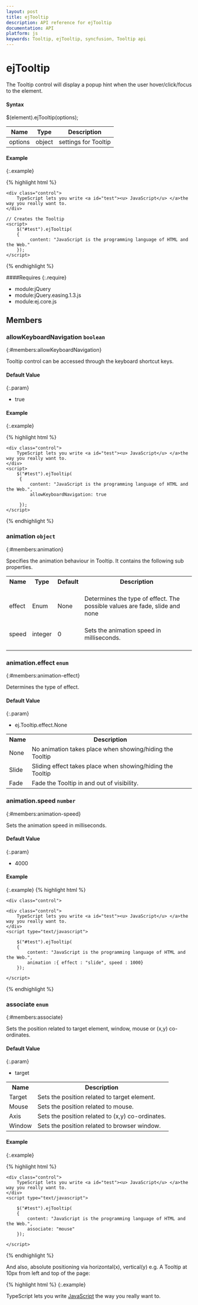 ```yaml
---
layout: post
title: ejTooltip
description: API reference for ejTooltip
documentation: API
platform: js
keywords: Tooltip, ejTooltip, syncfusion, Tooltip api
---
```


# ejTooltip
The Tooltip control will display a popup hint when the user hover/click/focus to the element. 

#### Syntax
$(element).ejTooltip(options);

<table class="params">
<thead>
<tr>
<th>Name</th>
<th>Type</th>
<th class="last">Description</th>
</tr>
</thead>
<tbody>
<tr>
<td class="name">options</td>
<td class="type"><span class="param-type">object</span></td>
<td class="description last">settings for Tooltip</td>
</tr>
</tbody>
</table>

#### Example
{:.example}

{% highlight html %}
 
    <div class="control">
        TypeScript lets you write <a id="test"><u> JavaScript</u> </a>the way you really want to.
    </div>
 
    // Creates the Tooltip
    <script>
        $("#test").ejTooltip(
		{
		     content: "JavaScript is the programming language of HTML and the Web."
		});
    </script>

{% endhighlight %}

####Requires
{:.require}

* module:jQuery
* module:jQuery.easing.1.3.js
* module:ej.core.js

## Members

### allowKeyboardNavigation `boolean`
{:#members:allowKeyboardNavigation}

Tooltip control can be accessed through the keyboard shortcut keys.

#### Default Value
{:.param}
* true

#### Example
{:.example}

{% highlight html %}

    <div class="control">
        TypeScript lets you write <a id="test"><u> JavaScript</u> </a>the way you really want to.
    </div>
    <script>
        $("#test").ejTooltip(
		 {
		     content: "JavaScript is the programming language of HTML and the Web.",
		     allowKeyboardNavigation: true
             
		 });
    </script>
    
{% endhighlight %}

### animation `object`
{:#members:animation}

Specifies the animation behaviour in  Tooltip. It contains the following sub properties.

<table>
<tr>
<th>
Name<br/><br/></th><th>
Type<br/><br/></th><th>
Default<br/><br/></th><th>
Description<br/><br/></th></tr>
<tr>
<td>
effect<br/><br/></td><td>
Enum<br/><br/></td><td>
None<br/><br/></td><td>
Determines the type of effect. The possible values are fade, slide and none<br/><br/></td></tr>
<tr>
<td>
speed<br/><br/></td><td>
integer <br/><br/></td><td>
0<br/><br/></td><td>
Sets the animation speed in milliseconds.<br/><br/></td></tr>
</table>

### animation.effect `enum`
{:#members:animation-effect}

<ts name="ej.Tooltip.effect"/>

Determines the type of effect.

#### Default Value
{:.param}
* ej.Tooltip.effect.None

<table>
<tr>
<th>Name</th>
<th>Description</th>
</tr>
<tr>
<td class="name">None</td>
<td class="description">No animation takes place when showing/hiding the Tooltip</td>
</tr>
<tr>
<td class="name">Slide</td>
<td class="description">Sliding effect takes place when showing/hiding the Tooltip</td>
</tr> 
<tr>
<td class="name">Fade</td>
<td class="description">Fade the Tooltip in and out of visibility.</td>
</tr>
</table>

### animation.speed `number`
{:#members:animation-speed}

Sets the animation speed in milliseconds.

#### Default Value
{:.param}
* 4000

#### Example
{:.example}
{% highlight html %}

    <div class="control">
        
    <div class="control">
        TypeScript lets you write <a id="test"><u> JavaScript</u> </a>the way you really want to.
    </div>
    <script type="text/javascript">

        $("#test").ejTooltip(
        {
            content: "JavaScript is the programming language of HTML and the Web.",
            animation :{ effect : "slide", speed : 1000}
        });

    </script>

{% endhighlight %}
      
### associate `enum`
{:#members:associate}

<ts name="ej.Tooltip.Associate"/>
    
Sets the position related to target element, window, mouse or (x,y) co-ordinates.

#### Default Value
{:.param}
* target

<table>
<tr>
<th>Name</th>
<th>Description</th>
</tr>
<tr>
<td class="name">Target</td>
<td class="description">Sets the position related to target element.</td>
</tr>
<tr>
<td class="name">Mouse</td>
<td class="description">Sets the position related to mouse.</td>
</tr> 
<tr>
<td class="name">Axis</td>
<td class="description">Sets the position related to (x,y) co-ordinates.</td>
</tr> 
<tr>
<td class="name">Window</td>
<td class="description">Sets the position related to browser window.</td>
</tr> 
</table>

#### Example
{:.example}

{% highlight html %}

    <div class="control">
        TypeScript lets you write <a id="test"><u> JavaScript</u> </a>the way you really want to.
    </div>
    <script type="text/javascript">

        $("#test").ejTooltip(
        {
            content: "JavaScript is the programming language of HTML and the Web.",
            associate: "mouse"
        });

    </script>
    
{% endhighlight %}

And also, absolute positioning via horizontal(x), vertical(y) e.g. A Tooltip at 10px from left and top of the page:

{% highlight html %}
{:.example}
    <div class="control">
        TypeScript lets you write <a id="test"><u> JavaScript</u> </a>the way you really want to.
    </div>
    <script type="text/javascript">

        $("#test").ejTooltip(
        {
            content: "JavaScript is the programming language of HTML and the Web.",
            associate: "axis",
            position :{
                horizontal : 10,
                vertical : 10,
               }
        });

    </script>
    
{% endhighlight %}

### autoCloseTimeout `number`
{:#members:autoCloseTimeout}

Specified the delay to hide Tooltip when closeMode is auto.

#### Default Value
{:.param}
* 4000

#### Example
{:.example}
{% highlight html %}

    <div class="control">
        TypeScript lets you write <a id="test"><u> JavaScript</u> </a>the way you really want to.
    </div>
    <script type="text/javascript">

        $("#test").ejTooltip(
        {
            content: "JavaScript is the programming language of HTML and the Web.",
            closeMode: "auto",
            autoCloseTimeout : 5000
            
        });

    </script>
    
{% endhighlight %}

### closeMode `enum`
{:#members:closeMode}

<ts name="ej.Tooltip.closeMode"/>

Specifies the closing behaviour of Tooltip popup.

#### Default Value
{:.param}
* none

<table>
<tr>
<th>Name</th>
<th>Description</th>
</tr>
<tr>
<td class="name">Sticky</td>
<td class="description">Enables close button in Tooltip.</td>
</tr>
<tr>
<td class="name">Auto</td>
<td class="description">Sets the delay for Tooltip close</td>
</tr> 
<tr>
<td class="name">None</td>
<td class="description">The Tooltip will be display normally.</td>
</tr> 
</table>

#### Example

{% highlight html %}
{:.example}
        <div class="control">
            TypeScript lets you write <a id="test"><u> JavaScript</u> </a>the way you really want to.
        </div>
        <script type="text/javascript">

            $("#test").ejTooltip(
            {
                content: "JavaScript is the programming language of HTML and the Web.",
                closeMode : "sticky"
            });

        </script>
        
{% endhighlight %}


#### Example
{:.example}
{% highlight html %}
 
        <div class="control">
            TypeScript lets you write <a id="test"><u> JavaScript</u> </a>the way you really want to.
        </div>
        <script type="text/javascript">

            $("#test").ejTooltip(
            {
                content: "JavaScript is the programming language of HTML and the Web.",
                closeMode : "auto"
            });

        </script>
        
{% endhighlight %}

### collision `enum`
{:#members:collision}

<ts name="ej.Tooltip.collision"/>
    
Sets the Tooltip in alternate position when collision occurs.

#### Default Value
{:.param}
* "flip"

<table>
<tr>
<th>Name</th>
<th>Description</th>
</tr>
<tr>
<td class="name">Flip</td>
<td class="description">Flips the Tooltip to the opposite side of the target, if collision is occurs.</td>
</tr>
<tr>
<td class="name">Fit</td>
<td class="description">Shift the Tooltip popup away from the edge of the window(collision side) that means adjacent position.</td>
</tr> 
<tr>
<td class="name">None</td>
<td class="description">No collision detection is take place</td>
</tr> 
</table>

#### Example
{:.example}
{% highlight html %}

    <div class="control">
        TypeScript lets you write <a id="test"><u> JavaScript</u> </a>the way you really want to.
    </div>
    <script type="text/javascript">

        $("#test").ejTooltip(
        {
            content: "JavaScript is the programming language of HTML and the Web.",
            collision : "fit"
   
        });

    </script>
    
{% endhighlight %}

#### Example
{:.example}
{% highlight html %}

    <div class="control">
        TypeScript lets you write <a id="test"><u> JavaScript</u> </a>the way you really want to.
    </div>
    <script type="text/javascript">

        $("#test").ejTooltip(
        {
            content: "JavaScript is the programming language of HTML and the Web.",
            collision : "flip"
  
        });

    </script>
    
{% endhighlight %}
        

### containment `string`
{:#members:containment}

Specified the selector for the container element.

#### Default Value
{:.param}
* body

#### Example
{:.example}
{% highlight html %}

    <div class="frame>
        <div class="control">
            TypeScript lets you write <a id="test"><u> JavaScript</u> </a>the way you really want to.
        </div>
    </div>
    <script type="text/javascript">

        $("#test").ejTooltip(
        {
            content: "JavaScript is the programming language of HTML and the Web.",
            containment : ".frame"
   
        });

    </script>
    
{% endhighlight %}

### content `string`
{:#members:content}

Specifies the text for Tooltip.

#### Default Value
{:.param}
* null

#### Example

{% highlight html %}
{:.example}
    <div class="control">
        TypeScript lets you write <a id="test"><u> JavaScript</u> </a>the way you really want to.
    </div>
    <script>
        $("#test").ejTooltip(
		 {
		     content: "JavaScript is the programming language of HTML and the Web."
		  
		 });
    </script>
    
{% endhighlight %}

### cssClass `string`
{:#members:cssclass}

Sets the root CSS class for Tooltip for the customization.

#### Default Value
{:.param}
* null

#### Example
{:.example}
{% highlight html %}
 
    <head>
        <style>
    		.myStyle{
    			background-color :#d588c3;
    			color : blue;
    			border-color : #4cf522;
    		}
    		.myStyle:before{
    			
    			border-right-color: #4cf522;
    		}
    		.myStyle:after{
    			
    			border-right-color: #d588c3;
    		}
        </style>
    </head>
    <div class="control">
        TypeScript lets you write <a id="test"><u> JavaScript</u> </a>the way you really want to.
    <div>
    <script type="text/javascript">

        $("#test").ejTooltip(
	    {
               content: "JavaScript is the programming language of HTML and the Web.",
                cssClass : "myStyle"
         });
            
     </script>
	
{% endhighlight %}

### enabled `boolean`
{:#members:enabled}

Enables or disables the Tooltip.

#### Default Value
{:.param}
* true

#### Example
{:.example}
{% highlight html %}
 
        <div class="control">
            TypeScript lets you write <a id="test"><u> JavaScript</u> </a>the way you really want to.
        </div>
        <script type="text/javascript">

            $("#test").ejTooltip(
            {
                content: "JavaScript is the programming language of HTML and the Web.",
                enabled: false
            });

        </script>
    
{% endhighlight %}

### enableRTL `boolean`
{:#members:enableRTL}

Sets the Tooltip direction from right to left.

#### Default Value
{:.param}
* false

#### Example
{:.example}
{% highlight html %}
 
    <div class="control">
        TypeScript lets you write <a id="test"><u> JavaScript</u> </a>the way you really want to.
    </div>
    <script>
        // Initializes the Tooltip with the enableRTL value specified.
         $("#test").ejTooltip(
		 {
		     content: "JavaScript is the programming language of HTML and the Web.",
             enableRTL: true 
             
		 });
    </script>
    
{% endhighlight %}

### enableInteraction `boolean`
{:#members:enableInteraction}

Enables the Tooltip to remains visible for the period of time.

#### Default Value
{:.param}
* false

#### Example
{:.example}
{% highlight html %}
 
    <div class="control">
        TypeScript lets you write <a id="test"><u> JavaScript</u> </a>the way you really want to.
    </div>
    <script>
        // Initializes the Tooltip with the enableInteraction value specified.
         $("#test").ejTooltip(
		 {
		     content: "JavaScript is the programming language of HTML and the Web.",
             enableInteraction: true 
             
		 });
    </script>
    
{% endhighlight %}

### height `string|number`
{:#members:height}

Defines the height of the Tooltip popup.

#### Default Value
{:.param}
* auto

#### Example
{:.example}
{% highlight html %}
 
        <div class="control">
            TypeScript lets you write <a id="test"><u> JavaScript</u> </a>the way you really want to.
        </div>
        <script type="text/javascript">

            $("#test").ejTooltip(
            {
                content: "JavaScript is the programming language of HTML and the Web.",
                height :"50px"
            });

        </script>
        
{% endhighlight %}


### isBalloon  `boolean`
{:#members:isBalloon}

Enables the arrow in Tooltip.

#### Default Value
{:.param}
* true

#### Example
{:.example}
{% highlight html %}
 
        <div class="control">
            TypeScript lets you write <a id="test"><u> JavaScript</u> </a>the way you really want to.
        </div>
        <script type="text/javascript">

            $("#test").ejTooltip(
            {
                content: "JavaScript is the programming language of HTML and the Web.",
                isBalloon :false
            });

        </script>
        
{% endhighlight %}

### position `object`
{:#members:position}

defines various attributes of the Tooltip position

### position.target `object`
{:#members:position-target}

Sets the Tooltip position against target.

### position.target.horizontal `string|number`
{:#members:position-target-horizontal}

Sets the Tooltip position against target based on horizontal(x) value.

#### Default Value
{:.param}
* center

### position.target.vertical `string|number`
{:#members:position-target-vertical}

Sets the Tooltip position against target based on vertical(y) value.

#### Default Value
{:.param}
* top

### position.stem `object`
{:#members:position-stem}

Sets the arrow position again popup.

### position.stem.horizontal `string`
{:#members:position-stem-horizontal}

Sets the arrow position again popup based on horiaontal(x) value

#### Default Value
{:.param}
* center

### position.stem.vertical `string`
{:#members:position-stem-vertical}

Sets the arrow position again popup based on vertical(y) value

#### Default Value
{:.param}
* bottom

#### Example
{:.example}
{% highlight html %}
 
        <div class="control">
            TypeScript lets you write <a id="test"><u> JavaScript</u> </a>the way you really want to.
        </div>
        <script type="text/javascript">

            $("#test").ejTooltip(
            {
                content: "JavaScript is the programming language of HTML and the Web.",
                 position:{
						target :{
							horizontal : "center",
							vertical : "top"
						},
						stem: {
						    horizontal: "center",
						    vertical: "bottom"
						}
					}
            });

        </script>
        
{% endhighlight %}

### showRoundedCorner `boolean`
{:#members:showroundedcorner}

Enables or disables rounded corner.

#### Default Value
{:.param}
* false

#### Example
{:.example}
{% highlight html %}
 
    <div class="control">
        TypeScript lets you write <a id="test"><u> JavaScript</u> </a>the way you really want to.
    </div>
    <script type="text/javascript">

        $("#test").ejTooltip(
        {
            content: "JavaScript is the programming language of HTML and the Web.",
            showRoundedCorner :true
        });

    </script>
        
{% endhighlight %}

### target `string`
{:#members:target}

Specified a selector for elements, within the container.

#### Default Value
{:.param}
* null

#### Example
{:.example}
{% highlight html %}
 
        <table id="details">
            <tr>
                <th>EmployeeID</th>
                <th>Name</th>
                <th>Designation</th>
            </tr>
            <tr>
                <td>SF6089</td>
                <td><a href="#" title="Peter">Peter</a></td>
                <td>Software Engineer</td>
            </tr>
            <tr>
                <td>SF6073</td>
                <td> <a href="#" title="Joe">Joe </a> </td>
                <td>Tester</td>
            </tr>
            <tr>
                <td>SF6073</td>
                <td> <a href="#" title="Lois"> Lois </a> </td>
                <td>Content Writer</td>
            </tr>
            <tr>
                <td>SF7896</td>
                <td> <a href="#" title="Cleveland"> Cleveland </a> </td>
                <td>Graphics Designer</td>
            </tr>
        </table>

        <script type="text/javascript">

            $("#detail").ejTooltip(
            {
                target: "#detail"
       
            });

        </script>
        <style>
             table {
                border-collapse: collapse;
                width: 100%;
            }

            th, td {
                text-align: left;
                padding: 8px;
            }
            tr:nth-child(even) {
                background-color: #f2f2f2;
            }

            th {
                background-color: #4CAF50;
                color: white;
            }
        </style>

{% endhighlight %}

### template `string`
{:#members:template}

The template to display the content with cutomized appearance.

#### Default Value
{:.param}
* null

#### Example
{:.example}
{% highlight html %}
 
        <table>
            <tr>
                <th>EmployeeID</th>
                <th>Name</th>
                <th>Designation</th>
            </tr>
            <tr>
                <td>SF6089</td>
                <td><a href="#" id="test">Peter</a></td>
                <td>Software Engineer</td>
            </tr>
        </table>

        <script type="text/javascript">

            $("#test").ejTooltip(
            {
                template: '<div class="main"> <img src="../images/Employee/7.png" class="logo"/><div class="des">Name : Peter <br> Contact No : 987654321 <br> Email id :perter@outlook.com <br></div></div>',
                width:"100px"
            });

        </script>
        <style>
             table {
                border-collapse: collapse;
                width: 100%;
            }

            th, td {
                text-align: left;
                padding: 8px;
            }
            .logo{
                    float: left;
            }

            tr:nth-child(even) {
                background-color: #f2f2f2;
            }

            th {
                background-color: #4CAF50;
                color: white;
            }
        </style>
        
{% endhighlight %}

### title `string`
{:#members:title}

The title text to be displayed in the Tooltip header.

#### Default Value
{:.param}
* null

#### Example
{:.example}
{% highlight html %}
 
    <div class="control">
        TypeScript lets you write <a id="test"><u> JavaScript</u> </a>the way you really want to.
    </div>

    <script type="text/javascript">

        $("#test").ejTooltip(
		{
		    content: "JavaScript is the programming language of HTML and the Web.",
		    title : "Header"
		});

    </script>
    
{% endhighlight %}

### trigger `enum`
{:#members:trigger}

<ts name="ej.Tooltip.trigger"/>
    
Specified the event action to show case the Tooltip.
  
#### Default Value
{:.param}
* hover

<table>
<tr>
<th>Name</th>
<th>Description</th>
</tr>
<tr>
<td class="name">Click</td>
<td class="description">The Tooltip to be shown when the target element is clicked.</td>
</tr>
<tr>
<td class="name">Hover</td>
<td class="description">Enables the Tooltip when hover on the target element.</td>
</tr> 
<tr>
<td class="name">Focus</td>
<td class="description">Enables the Tooltip when focus is set to target element.</td>
</tr> 
</table>

The below example will cause the Tooltip to be shown when the target element is clicked.

#### Example
{:.example}
{% highlight html %}
 
    <div class="control">
        TypeScript lets you write <a id="test"><u> JavaScript</u> </a>the way you really want to.
    </div>

    <script type="text/javascript">

        $("#test").ejTooltip(
		{
		    content: "JavaScript is the programming language of HTML and the Web.",
		    trigger : "click"
		});

    </script>
    
{% endhighlight %}

The below example will cause the Tooltip to be shown when the target element is focused:

#### Example

{% highlight html %}
 
    <div class="control">
        TypeScript lets you write <a id="test"><u> JavaScript</u> </a>the way you really want to.
    </div>

    <script type="text/javascript">

        $("#test").ejTooltip(
		{
		    content: "JavaScript is the programming language of HTML and the Web.",
		    trigger : "focus"
		});

    </script>
    
{% endhighlight %}

### width `string|number`
{:#members:width}

Defines the width of the Tooltip popup.

#### Default Value
{:.param}
* auto

#### Example
{:.example}
{% highlight html %}
 
    <div class="control">
        TypeScript lets you write <a id="test"><u> JavaScript</u> </a>the way you really want to.
    </div>

    <script type="text/javascript">

        $("#test").ejTooltip(
		{
		    content: "JavaScript is the programming language of HTML and the Web.",
		    width:"100px"
		});

    </script>
    
{% endhighlight %}
 
## Methods

### destroy()

{:#methods:destroy}

Destroys the Tooltip control.

#### Returns:
{:#methods:returns:}

Void

#### Example
{:.example}

{% highlight html %}
 
     <div class="control">
            TypeScript lets you write <a id="test"><u> JavaScript</u> </a>the way you really want to.
     </div>

    <script type="text/javascript">

	    var tipObj =$("#test").ejTooltip(
		{
            content: "JavaScript is the programming language of HTML and the Web."
		}).data("ejTooltip");
	    tipObj.destroy();

    </script>
    
{% endhighlight %}


{% highlight html %}
 
    <div class="control">
            TypeScript lets you write <a id="test"><u> JavaScript</u> </a>the way you really want to.
     </div>

    <script type="text/javascript">

	    $("#test").ejTooltip(
		{
            content: "JavaScript is the programming language of HTML and the Web."
		});
	    $("#test").ejTooltip('destroy');

    </script>
    
{% endhighlight %}

### disable()
{:#methods:disable}

Disables the Tooltip control.

#### Returns:
{:#methods:returns:}

Void

#### Example
{:.example}

{% highlight html %}
 
    <div class="control">
            TypeScript lets you write <a id="test"><u> JavaScript</u> </a>the way you really want to.
     </div>

    <script type="text/javascript">

	    var tipObj =$("#test").ejTooltip(
		{
            content: "JavaScript is the programming language of HTML and the Web."
		}).data("ejTooltip");
	    tipObj.disable();

    </script>
     
{% endhighlight %}

{% highlight html %}
 
    <div class="control">
            TypeScript lets you write <a id="test"><u> JavaScript</u> </a>the way you really want to.
     </div>

    <script type="text/javascript">

	    $("#test").ejTooltip(
		{
            content: "JavaScript is the programming language of HTML and the Web."
		});
	    $("#test").ejTooltip('disable');

    </script>

{% endhighlight %}

### enable()
{:#methods:enable}

Enables the Tooltip control.

#### Returns:
{:#methods:returns:}

Void

#### Example
{:.example}

{% highlight html %}
 
     <div class="control">
            TypeScript lets you write <a id="test"><u> JavaScript</u> </a>the way you really want to.
     </div>

    <script type="text/javascript">

	    var tipObj =$("#test").ejTooltip(
		{
            content: "JavaScript is the programming language of HTML and the Web."
		}).data("ejTooltip");
	    tipObj.enable();

    </script>
    
{% endhighlight %}

{% highlight html %}
 
    <div class="control">
            TypeScript lets you write <a id="test"><u> JavaScript</u> </a>the way you really want to.
    </div>

    <script type="text/javascript">

	    $("#test").ejTooltip(
		{
            content: "JavaScript is the programming language of HTML and the Web."
		});
	    $("#test").ejTooltip('enable');

    </script>

{% endhighlight %}

### hide(\[effect]\)
{:#methods:hide}

Hide the Tooltip popup.

<table class="params">
<thead>
<tr>
<th>Name</th>
<th>Type</th>
<th class="last">Description</th>
</tr>
</thead>
<tbody>
<tr>
<td class="name">effect</td>
<td class="type"> <span class="param-type">string</span></td>
<td class="description"> <span class="optional">optional</span> Determines the type of effect that takes place when hiding the tooltip.</td>
</tr>
<tr>
<td class="name">func</td>
<td class="type"> <span class="param-type"> function </span> </td>
<td class="description"> <span class="optional">optional</span> custom effect takes place when hiding the tooltip.</td>
</tr>
</tbody>
</table>

#### Returns:
{:#methods:returns:}

Void

#### Example
{:.example}

{% highlight html %}
 
     <div class="control">
            TypeScript lets you write <a id="test"><u> JavaScript</u> </a>the way you really want to.
     </div>

    <script type="text/javascript">

	    var tipObj =$("#test").ejTooltip(
		{
            content: "JavaScript is the programming language of HTML and the Web."
		}).data("ejTooltip");
	    tipObj.hide();

    </script>
    
{% endhighlight %}

{% highlight html %}
 
    <div class="control">
            TypeScript lets you write <a id="test"><u> JavaScript</u> </a>the way you really want to.
    </div>

    <script type="text/javascript">

	    $("#test").ejTooltip(
		{
            content: "JavaScript is the programming language of HTML and the Web."
		});
	    $("#test").ejTooltip('hide');

    </script>

{% endhighlight %}

{% highlight html %}

    <div class="control">
            TypeScript lets you write <a id="test"><u> JavaScript</u> </a>the way you really want to.
    </div>
    <button id="open">Hide</button>
 
    // Creates the Tooltip
    <script>
    
        $("#test").ejTooltip(
		{
		     content: "JavaScript is the programming language of HTML and the Web."
		});
        tip = $("#test").data("ejTooltip");
        tip.show();
        
        $("#open").ejButton({
            size: "large",
            showRoundedCorner: true,
            click: "onClick",

        });
      
        function onClick(args){
        	tip = $("#test").data("ejTooltip");
        	tip.hide("myFunc");
        }
        
         function myFunc(args) {
			tip = $("#test").data("ejTooltip");
			$(tip.tooltip).slideDown(200, "easeOutElastic");
        
        }
        
    </script>
    
{% endhighlight %}

### refresh(target)
{:#methods:refresh}

This will change the Tooltip position dynamically with the different element. 

<table class="params">
<thead>
<tr>
<th>Name</th>
<th>Type</th>
<th class="last">Description</th>
</tr>
</thead>
<tbody>
<tr>
<td class="name">target</td>
<td class="type"><span class="param-type">string</span></td>
<td class="description last"> The Tooltip position changed dynamically with the given element.</td>
</tr>
</tbody>
</table> 

#### Returns:
{:#methods:returns:}

Void

#### Example
{:.example}

{% highlight html %}
 
     <div class="control">
            TypeScript lets you write <a id="test"><u> JavaScript</u> </a>the way you really want to.
     </div>
     <div class="altPosition">
     
     </div>

    <script type="text/javascript">

	    var tipObj =$("#test").ejTooltip(
		{
            content: "JavaScript is the programming language of HTML and the Web."
		}).data("ejTooltip");
	    tipObj.refresh(".altPosition");

    </script>
    <style>
        .altPosition{
            width : 100px;
            height : 100px;
            border : 1px solid;
            left : 100px;
            top : 120px;
            position: absolute;
        }
     </style>
    
{% endhighlight %}

{% highlight html %}
 
    <div class="control">
            TypeScript lets you write <a id="test"><u> JavaScript</u> </a>the way you really want to.
    </div>
    <div class="altPosition"> </div>

    <script type="text/javascript">

	    $("#test").ejTooltip(
		{
            content: "JavaScript is the programming language of HTML and the Web."
		});
	    $("#test").ejTooltip('refresh', ".altPosition");

    </script>

{% endhighlight %}

### show(['effect'])
{:#methods:show}

Shows the Tooltip popup.

<table class="params">
<thead>
<tr>
<th>Name</th>
<th>Type</th>
<th class="last">Description</th>
</tr>
</thead>
<tbody>
<tr>
<td class="name">effect</td>
<td class="type"><span class="param-type">string</span></td>
<td class="description"><span class="optional">optional</span>Determines the type of effect that takes place when showing the tooltip.</td>
</tr>
<tr>
<td class="name">func</td>
<td class="type"><span class="param-type">function</span></td>
<td class="description"><span class="optional">optional</span>custom effect takes place when showing the tooltip.</td>
</tr>
</tbody>
</table>

#### Returns:
{:#methods:returns:}

Void

#### Example
{:.example}

{% highlight html %}
 
     <div class="control">
            TypeScript lets you write <a id="test"><u> JavaScript</u> </a>the way you really want to.
     </div>

    <script type="text/javascript">

	    var tipObj =$("#test").ejTooltip(
		{
            content: "JavaScript is the programming language of HTML and the Web."
		}).data("ejTooltip");
	    tipObj.show();

    </script>
    
{% endhighlight %}

{% highlight html %}
 
    <div class="control">
            TypeScript lets you write <a id="test"><u> JavaScript</u> </a>the way you really want to.
    </div>

    <script type="text/javascript">

	    $("#test").ejTooltip(
		{
            content: "JavaScript is the programming language of HTML and the Web."
		});
	    $("#test").ejTooltip('show');

    </script>

{% endhighlight %}

{% highlight html %}

    <div class="control">
            TypeScript lets you write <a id="test"><u> JavaScript</u> </a>the way you really want to.
    </div>
    <button id="open">Open</button>
 
    // Creates the Tooltip
    <script>
    
        $("#test").ejTooltip(
		{
		     content: "JavaScript is the programming language of HTML and the Web."
		});
        
        $("#open").ejButton({
            size: "large",
            showRoundedCorner: true,
            click: "onClick",

        });
      
        function onClick(args){
        	tip = $("#test").data("ejTooltip");
        	tip.show("myFunc");
        }
        
         function myFunc(args) {
			tip = $("#test").data("ejTooltip");
			$(tip.tooltip).slideDown(200, "easeOutElastic");
        
        }
        
    </script>
    
{% endhighlight %}

## Events

### beforeClose 
{:#events:beforeClose}

This event is triggered before the Tooltip widget get closed.

<table class="params">
<thead>
<tr>
<th>Name</th>
<th>Type</th>
<th class="last">Description</th>
</tr>
</thead>
<tbody>
<tr>
<td class="name">
cancel</td>
<td class="type"><span class="param-type">boolean</span></td>
<td class="description last">if the event should be canceled; otherwise, false.</td>
</tr>
<tr>
<td class="name">
model</td>
<td class="type"><span class="param-type">object</span></td>
<td class="description last">returns the tooltip model</td>
</tr>
<tr>
<td class="name">
type</td>
<td class="type"><span class="param-type">string</span></td>
<td class="description last">returns the name of the event</td>
</tr>
<tr>
<td class="name">
content</td>
<td class="type"><span class="param-type">string</span></td>
<td class="description">returns the Tooltip's content</td>
</tr>
</tbody>
</table>


#### Example
{:.example}

{% highlight html %}
 
    <div class="control">
        TypeScript lets you write <a id="test"><u> JavaScript</u> </a>the way you really want to.
    </div>

    <script type="text/javascript">
	    $("#test").ejTooltip(
		{
            content: "JavaScript is the programming language of HTML and the Web.",
            beforeClose: function (args) {
               // do your changes
            }
        });
    </script>
    
 {% endhighlight %}

### beforeOpen
{:#events:beforeOpen}

This event is triggered before the Tooltip widget gets open.

<table class="params">
<thead>
<tr>
<th>Name</th>
<th>Type</th>
<th>Description</th>
</tr>
</thead>
<tbody>
<tr>
<td class="name">
cancel</td>
<td class="type"><span class="param-type">boolean</span></td>
<td class="description">if the event should be canceled; otherwise, false.</td>
</tr>
<tr>
<td class="name">
model</td>
<td class="type"><span class="param-type">object</span></td>
<td class="description">returns the Tooltip model</td>
</tr>
<tr>
<td class="name">
type</td>
<td class="type"><span class="param-type">string</span></td>
<td class="description">returns the name of the event</td>
</tr>
<tr>
<td class="name">
content</td>
<td class="type"><span class="param-type">string</span></td>
<td class="description">returns the Tooltip's content</td>
</tr>
</tbody>
</table>

#### Example
{:.example}

{% highlight html %}
 
    <div class="control">
        TypeScript lets you write <a id="test"><u> JavaScript</u> </a>the way you really want to.
    </div>

    <script type="text/javascript">
	    $("#test").ejTooltip(
		{
            content: "JavaScript is the programming language of HTML and the Web.",
            beforeOpen: function (args) {
               // do your changes
            }
        });
    </script>
    
 {% endhighlight %}
 
 ### click
{:#events:click}

Fires on clicking to the target element. 

<table class="params">
<thead>
<tr>
<th>Name</th>
<th>Type</th>
<th>Description</th>
</tr>
</thead>
<tbody>
<tr>
<td class="name">
cancel</td>
<td class="type"><span class="param-type">boolean</span></td>
<td class="description">its value is set as true,if the event should be canceled; otherwise, false.</td>
</tr>
<tr>
<td class="name">
model</td>
<td class="type"><span class="param-type">object</span></td>
<td class="description">returns the Tooltip model</td>
</tr>
<tr>
<td class="name">
type</td>
<td class="type"><span class="param-type">string</span></td>
<td class="description">returns the name of the event</td>
</tr>
<tr>
<td class="name">
event</td>
<td class="type"><span class="param-type">object</span></td>
<td class="description">returns the event object</td>
</tr>
</tbody>
</table>

#### Example
{:.example}

{% highlight html %}
 
    <div class="control">
        TypeScript lets you write <a id="test"><u> JavaScript</u> </a>the way you really want to.
    </div>

    <script type="text/javascript">
	    $("#test").ejTooltip(
		{
            content: "JavaScript is the programming language of HTML and the Web.",
            trigger: "click",
            click: function (args) {
               // do your changes
            }
        });
    </script>

{% endhighlight %}
 
### close
{:#events:close}

This event is triggered after the Tooltip widget is closed.

<table class="params">
<thead>
<tr>
<th>Name</th>
<th>Type</th>
<th>Description</th>
</tr>
</thead>
<tbody>
<tr>
<td class="name">
cancel</td>
<td class="type"><span class="param-type">boolean</span></td>
<td class="description">if the event should be canceled; otherwise, false.</td>
</tr>
<tr>
<td class="name">
model</td>
<td class="type"><span class="param-type">object</span></td>
<td class="description">returns the Tooltip model</td>
</tr>
<tr>
<td class="name">
type</td>
<td class="type"><span class="param-type">string</span></td>
<td class="description">returns the name of the event</td>
</tr>
<tr>
<td class="name">
content</td>
<td class="type"><span class="param-type">string</span></td>
<td class="description">returns the Tooltip's content</td>
</tr>
</tbody>
</table>

#### Example
{:.example}

{% highlight html %}
 
    <div class="control">
        TypeScript lets you write <a id="test"><u> JavaScript</u> </a>the way you really want to.
    </div>

    <script type="text/javascript">
	    $("#test").ejTooltip(
		{
            content: "JavaScript is the programming language of HTML and the Web.",
            close: function (args) {
               // do your changes
            }
        });
    </script>
    
 {% endhighlight %}
 
### create
{:#events:create}

This event is triggered after the Tooltip is created successfully.

<table class="params">
<thead>
<tr>
<th>Name</th>
<th>Type</th>
<th>Description</th>
</tr>
</thead>
<tbody>
<tr>
<td class="name">
cancel</td>
<td class="type"><span class="param-type">boolean</span></td>
<td class="description">if the event should be canceled; otherwise, false.</td>
</tr>
<tr>
<td class="name">
model</td>
<td class="type"><span class="param-type">object</span></td>
<td class="description">returns the Tooltip model</td>
</tr>
<tr>
<td class="name">
type</td>
<td class="type"><span class="param-type">string</span></td>
<td class="description">returns the name of the event</td>
</tr>
</tbody>
</table>

#### Example
{:.example}

{% highlight html %}
 
    <div class="control">
        TypeScript lets you write <a id="test"><u> JavaScript</u> </a>the way you really want to.
    </div>

    <script type="text/javascript">
	    $("#test").ejTooltip(
		{
            content: "JavaScript is the programming language of HTML and the Web.",
            create: function (args) {
               // do your changes
            }
        });
    </script>
    
 {% endhighlight %}

### destroy
{:#events:destroy}

This event is triggered after the Tooltip widget is destroyed successfully.

<table class="params">
<thead>
<tr>
<th>Name</th>
<th>Type</th>
<th>Description</th>
</tr>
</thead>
<tbody>
<tr>
<td class="name">
cancel</td>
<td class="type"><span class="param-type">boolean</span></td>
<td class="description">its value is set as true,if the event should be canceled; otherwise, false.</td>
</tr>
<tr>
<td class="name">
model</td>
<td class="type"><span class="param-type">object</span></td>
<td class="description">returns the Tooltip model</td>
</tr>
<tr>
<td class="name">
type</td>
<td class="type"><span class="param-type">string</span></td>
<td class="description">returns the name of the event</td>
</tr>
</tbody>
</table>

#### Example
{:.example}

{% highlight html %}
 
    <div class="control">
        TypeScript lets you write <a id="test"><u> JavaScript</u> </a>the way you really want to.
    </div>

    <script type="text/javascript">
	    $("#test").ejTooltip(
		{
            content: "JavaScript is the programming language of HTML and the Web.",
            destroy: function (args) {
               // do your changes
            }
        });
    </script>

{% endhighlight %}

### hover
{:#events:hover}

This event is triggered while hovering the target element, when tooltip positioning relates to target element.

<table class="params">
<thead>
<tr>
<th>Name</th>
<th>Type</th>
<th>Description</th>
</tr>
</thead>
<tbody>
<tr>
<td class="name">
cancel</td>
<td class="type"><span class="param-type">boolean</span></td>
<td class="description">its value is set as true,if the event should be canceled; otherwise, false.</td>
</tr>
<tr>
<td class="name">
model</td>
<td class="type"><span class="param-type">object</span></td>
<td class="description">returns the Tooltip model</td>
</tr>
<tr>
<td class="name">
type</td>
<td class="type"><span class="param-type">string</span></td>
<td class="description">returns the name of the event</td>
</tr>
<tr>
<td class="name">
event</td>
<td class="type"><span class="param-type">object</span></td>
<td class="description">returns the event object</td>
</tr>
</tbody>
</table>

#### Example
{:.example}

{% highlight html %}
 
    <div class="control">
        TypeScript lets you write <a id="test"><u> JavaScript</u> </a>the way you really want to.
    </div>

    <script type="text/javascript">
	    $("#test").ejTooltip(
		{
            content: "JavaScript is the programming language of HTML and the Web.",
            hover: function (args) {
               // do your changes
            }
        });
    </script>

{% endhighlight %}

### open
{:#events:open}

This event is triggered after the Tooltip is opened.

<table class="params">
<thead>
<tr>
<th>Name</th>
<th>Type</th>
<th>Description</th>
</tr>
</thead>
<tbody>
<tr>
<td class="name">
cancel</td>
<td class="type"><span class="param-type">boolean</span></td>
<td class="description">if the event should be canceled; otherwise, false.</td>
</tr>
<tr>
<td class="name">
model</td>
<td class="type"><span class="param-type">object</span></td>
<td class="description">returns the Tooltip model</td>
</tr>
<tr>
<td class="name">
type</td>
<td class="type"><span class="param-type">string</span></td>
<td class="description">returns the name of the event</td>
</tr>
<tr>
<td class="name">
content</td>
<td class="type"><span class="param-type">string</span></td>
<td class="description">returns the Tooltip's content</td>
</tr>
</tbody>
</table>

#### Example
{:.example}

{% highlight html %}
 
    <div class="control">
        TypeScript lets you write <a id="test"><u> JavaScript</u> </a>the way you really want to.
    </div>

    <script type="text/javascript">
	    $("#test").ejTooltip(
		{
            content: "JavaScript is the programming language of HTML and the Web.",
            open: function (args) {
               // do your changes
            }
        });
    </script>
    
 {% endhighlight %}

### tracking
{:#events:tracking}

This event is triggered while hover the target element, when the tooltip positioning is relates to the mouse.

<table class="params">
<thead>
<tr>
<th>Name</th>
<th>Type</th>
<th>Description</th>
</tr>
</thead>
<tbody>
<tr>
<td class="name">
cancel</td>
<td class="type"><span class="param-type">boolean</span></td>
<td class="description">its value is set as true,if the event should be canceled; otherwise, false.</td>
</tr>
<tr>
<td class="name">
model</td>
<td class="type"><span class="param-type">object</span></td>
<td class="description">returns the Tooltip model</td>
</tr>
<tr>
<td class="name">
type</td>
<td class="type"><span class="param-type">string</span></td>
<td class="description">returns the name of the event</td>
</tr>
<tr>
<td class="name">
event</td>
<td class="type"><span class="param-type">object</span></td>
<td class="description">returns the event object</td>
</tr>
</tbody>
</table>

#### Example
{:.example}

{% highlight html %}
 
    <div class="control">
        TypeScript lets you write <a id="test"><u> JavaScript</u> </a>the way you really want to.
    </div>

    <script type="text/javascript">
	    $("#test").ejTooltip(
		{
            content: "JavaScript is the programming language of HTML and the Web.",
            associate :"mouse",
            tracking: function (args) {
               // do your changes
            }
        });
    </script>

{% endhighlight %}





